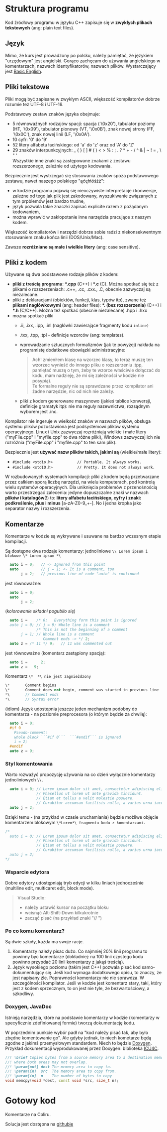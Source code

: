 # Struktura programu

Kod źródłowy programu w języku C++ zapisuje się w **zwykłych plikach tekstowych** \(ang: plain text files\).

## Język

Mimo, że kurs jest prowadzony po polsku, należy pamiętać, że językiem "urzędowym" jest angielski. Gorąco zachęcam do używania angielskiego w komentarzach, nazwach identyfikatorów, nazwach plików. Wystarczający jest [Basic English](http://www2.educ.fukushima-u.ac.jp/~ryota/word-list.html).

## Pliki tekstowe

Pliki mogą być zapisane w zwykłym ASCII, większość kompilatorów dobrze rozumie też UTF-8 i UTF-16.

Podstawowy zestaw znaków języka obejmuje:

* 5 równoważnych rodzajów spacji: spacja \('\0x20'\), tabulator poziomy \(HT, '\0x09'\), tabulator pionowy \(VT, '\0x0B'\), znak nowej strony \(FF, '\0x0C'\), znak nowej linii \(LF, '\0x0A'\).
* 10 cyfr: '0' do '9'
* 52 litery alfabetu łacińskiego: od 'a' do 'z' oraz od 'A' do 'Z'
* 29 znaków interpunkcyjnych: \_ { } \[ \] \# \( \) &lt; &gt; % : ; . ? \* + - / ^ & \| ~ ! = , \ " '  
  Wszystkie inne znaki są zastępowane znakami z zestawu rozszerzonego, zależnie od użytego kodowania.

Bezpiecznie jest wystrzegać się stosowania znaków spoza podstawowego zestawu, nawet naszego polskiego "ąćęłńóśźż":

* w kodzie programu pojawią się nieoczywiste interpretacje i konwersje, zależne od tego jak plik jest zakodowany, wyszukiwanie związanych z tym prpblemów jest bardzo trudne,
* język pozwala takie znaczki zapisać explicite razem z pożądanym kodowaniem,
* można wprawić w zakłopotanie inne narzędzia pracujące z naszym kodem.

Większość kompilatorów i narzędzi dobrze sobie radzi z niekonsekwentnym stosowaniem znaku końca linii \(DOS/Unix/Mac\).

Zawsze **rozróżniane są małe i wielkie litery** \(ang: case sensitive\).

## Pliki z kodem

Używane są dwa podstawowe rodzaje plików z kodem:

* **pliki z treścią programu**: **\*.cpp** \(C++\) i **\*.c** \(C\). Można spotkać się też z plikami o rozszerzeniach: .c++, .cc, .cxx., .C, obecnie zazwyczaj są niezalecane.
* pliki z deklaracjami \(obiektów, funkcji, klas, typów itp\), zwane  też **plikami nagłówkowymi** \(ang: header files\): **\*. \(bez rozszerzenia\)** \(C++\) i **\*.h** \(C/C++\). Można też spotkać \(obecnie niezalecane\) .hpp i .hxx
* można spotkać pliki 
  * .ii, .ixx, .ipp, .inl \(nagłówki zawierające fragmenty kodu `inline)`
  * .txx, .tpp, .tpl - definicje wzorców \(ang: templates\).
  * wprowadzanie sztucznych formalizmów \(jak te powyżej\) nakłada na programistę dodatkowe obowiązki administracyjne:
    > Ach! zmieniłem klasę na wzorzec klasy, to teraz muszę ten wzorzec wynieść do innego pliku o rozszerzeniu .tpp, pamiętać muszę o tym, żeby te wzorce właściwie dołączać do kodu, mam nadzieję, że mi się zależności w kodzie nie posypią\).  
    > Te formalne reguły nie są sprawdzane przez kompilator ani żadne narzędzie, nic od nich nie zależy.

  * pliki z kodem generowane maszynowo \(jakieś tablice konwersji, definicje gramatyk itp\): nie ma reguły nazewnictwa, rozsądnym wyborem jest .inc.


Kompilator nie ingeruje w wielkość znaków w nazwach plików, obsługa systemu plików pozostawiona jest podsystemowi plików systemu operacyjnego. Linux i Unix zazwyczaj rozróżniają wielkie i małe litery \("myFile.cpp" i "myfile.cpp" to dwa różne pliki\), Windows zazwyczaj ich nie rozróżnia \("myFile.cpp" i "myfile.cpp" to ten sam plik\).

Bezpiecznie jest **używać nazw plików takich, jakimi są** \(wielkie/małe litery\):

* `#include <stdio.h>           // Portable. It always works.`
* `#include <stdIO.h>           // Pretty. It does not always work.`

W rozbudowanych systemach kompilacji: pliki z kodem będą przetwarzane przez całkiem sporą liczbę narzędzi, na wielu komputerach, pod kontrolą wielu systemów operacyjnych. Dla uniknięcia problemów z przenośnością warto przestrzegać zalecenia: jedyne dopuszczalne znaki w nazwach **plików i katalogów**\(!\) to: **litery alfabetu łacińskiego, cyfry i znaki: podkreślenie, plus i minus** \[a-zA-Z0-9\_+\-\]. No i jedna kropka jako separator nazwy i rozszerzenia.

## Komentarze

Komentarze w kodzie są wykrywane i usuwane na bardzo wczesnym etapie kompilacji.

Są dostępne dwa rodzaje komentarzy: jednoliniowe `\\ Lorem ipsum i blokowe \* Lorem ipsum *\`

```C++
  auto i = 0;   // <- Ignored from this point
  auto          // j = 1; <- It is a comment, too
       j = 2;   // previous line of code "auto" is continued
```

jest równoważne:

```C++
  auto i = 0;
  auto
       j = 2;
```
(_kolorowanie składni pogubiło się_)
```C++
  auto i =    /* 0;   Everything form this point is ignored
  auto j = 0; // j = 9; Whole line is a comment
              /* This is not the beginning of a comment
       j = 1; // Whole line is a comment
                 Comment ends -> */ 2;
  auto z = /* 11 */ 9;   // 11 was commented out
```

jest równoważne \(komentarz zastąpiony spacją\):

```C++
  auto i =      2;
  auto z =   9;
```

Komentarz `\*  *\ nie jest zagnieżdzony`

```C++
\*       Comment begins
\*       Comment does not begin, comment was started in previous line
*\       // Comment ends
*\       // Syntax error
```

\(idiom\) Język udostepnia jeszcze jeden mechanizm podobny do komentarza - na poziomie preprocesora \(o którym będzie za chwilę\):

```C++
  auto i = 0;
  #if 0
    Pseudo-comment:
    whole block ```#if 0```  ```#endif``` is ignored
    i = 2;
  #endif
  auto z = 9;
```

### Styl komentowania

Warto rozważyć propozycję używania na co dzień wyłącznie komentarzy jednoliniowych `\\.`

```C++
  auto i = 0; // Lorem ipsum dolor sit amet, consectetur adipiscing elit.
              // Phasellus ut lorem ut ante gravida tincidunt.
              // Etiam et tellus a velit molestie posuere.
              // Curabitur accumsan facilisis nulla, a varius urna iaculis et.
  auto j = 2;
```

Dzięki temu - \(na przykład w czasie uruchamiania\) będzie możliwe objęcie komentarzem blokowym `\*Lorem*\ fragmentu kodu z komentarzami.`

```C++
/*
  auto i = 0; // Lorem ipsum dolor sit amet, consectetur adipiscing elit.
              // Phasellus ut lorem ut ante gravida tincidunt.
              // Etiam et tellus a velit molestie posuere.
              // Curabitur accumsan facilisis nulla, a varius urna iaculis et.
  auto j = 2;
*/
```

### Wsparcie edytora

Dobre edytory udostępniają tryb edycji w kilku liniach jednocześnie \(multiline edit, multicaret edit, block mode\).

> Visual Studio:
>
> * należy ustawić kursor na początku bloku
> * wcisnąć Alt-Shift-Down kilkukrotnie
> * zacząć pisać \(na przykład znaki "// "\)

### Po co komu komentarz?

Są dwie szkoły, każda ma swoje racje.

1. Komentarzy należy pisac dużo. Co najmniej 20% linii programu to powinny byc komentarze \(dokładniej: na 100 linii czystego kodu powinno przypdać 20 linii komentarzy z jakąś treścią\).
2. Język wysokiego poziomu \(takim jest C++\) pozwala pisać kod samo-dokumentujący się. Jeśli kod wymaga dodatkowego opisu, to znaczy, że jest napisany źle. Poprawności komentarzy nic nie sprawdza. W szczególności kompilator. Jeśli w kodzie jest komentarz stary, taki, który jest z kodem sprzecznym, to on jest nie tyle, że bezwartościowy, a szkodliwy. 

### Doxygen, JavaDoc

Istnieją narzędzia, które na podstawie komentarzy w kodzie \(komentarzy w specyficznie zdefiniowanej formie\) tworzą dokumentację kodu.

W poprzednim punkcie wybór padł na "kod należy pisać tak, aby było zbędne komentowanie go". Ale gdyby jednak, to niech kometarze będą zgodne z jakimś przemysłowym standardem. Niech to będzie  [Doxygen](http://www.stack.nl/~dimitri/doxygen/manual/commands.html). Przykład dokumentacji wyprodukowanej przez Doxygen: biblioteka [ICU4C](https://ssl.icu-project.org/apiref/icu4c/).

```C++
//! \brief Copies bytes from a source memory area to a destination memory area, 
//! where both areas may not overlap.
//! \param[out] dest The memory area to copy to.
//! \param[in]  src  The memory area to copy from.
//! \param[in]  n    The number of bytes to copy
void memcpy(void *dest, const void *src, size_t n);
```

# Gotowy kod

Komentarze na Coliru.

Solucja jest dostępna na [githubie](https://github.com/jbanaszczyk/CppTraining/tree/master/examples/001/Comments)

